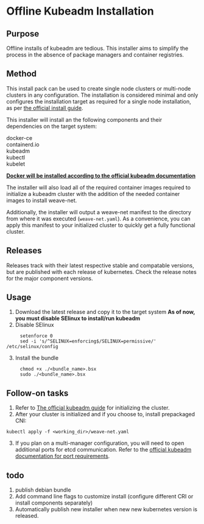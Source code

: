 # Offline Kubeadm Installation

## Purpose

Offline installs of kubeadm are tedious. This installer aims to simplify the process in the absence of package managers and container registries.


## Method

This install pack can be used to create single node clusters or multi-node clusters in any configuration. The installation is considered minimal and only configures the installation target as required for a single node installation, as per [the official install guide](https://kubernetes.io/docs/setup/production-environment/tools/kubeadm/install-kubeadm). 

This installer will install an the following components and their dependencies on the target system:

docker-ce  
containerd.io  
kubeadm  
kubectl  
kubelet  

**[Docker will be installed according to the official kubeadm documentation](https://kubernetes.io/docs/setup/production-environment/container-runtimes/#docker)**

The installer will also load all of the required container images required to initialize a kubeadm cluster with the addition of the needed container images to install weave-net.

Additionally, the installer will output a weave-net manifest to the directory from where it was executed (```weave-net.yaml```). As a convenience, you can apply this manifest to your initialized cluster to quickly get a fully functional cluster.

## Releases

Releases track with their latest respective stable and compatable versions, but are published with each release of kubernetes. Check the release notes for the major component versions.


## Usage
1. Download the latest release and copy it to the target system
**As of now, you must disable SElinux to install/run kubeadm**
2. Disable SElinux
```
     setenforce 0
     sed -i 's/^SELINUX=enforcing$/SELINUX=permissive/' /etc/selinux/config
```
3. Install the bundle
```
     chmod +x ./<bundle_name>.bsx
     sudo ./<bundle_name>.bsx
```

## Follow-on tasks
1. Refer to [The official kubeadm guide](https://kubernetes.io/docs/setup/production-environment/tools/kubeadm/create-cluster-kubeadm/) for initializing the cluster.
2. After your cluster is initialized and if you choose to, install prepackaged CNI:
```
kubectl apply -f <working_dir>/weave-net.yaml
```
3. If you plan on a multi-manager configuration, you will need to open additional ports for etcd communication. Refer to the [official kubeadm documentation for port requirements](https://kubernetes.io/docs/setup/production-environment/tools/kubeadm/install-kubeadm/#control-plane-node-s).

## todo
1. publish debian bundle
2. Add command line flags to customize install (configure different CRI or install components separately)
3. Automatically publish new installer when new new kubernetes version is released.